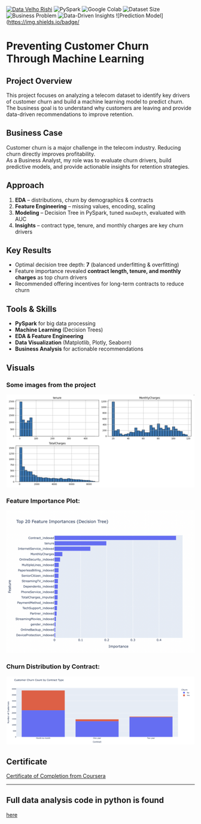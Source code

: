 [![Data Velho Rishi](https://img.shields.io/badge/Data%20Velho-Rishi-blueviolet)](https://rishi-analytics.github.io/)
![PySpark](https://img.shields.io/badge/Big%20Data-PySpark-orange)
![Google Colab](https://img.shields.io/badge/Environment-Google%20Colab-yellow)
![Dataset Size](https://img.shields.io/badge/Rows-7043-blue)
![Business Problem](https://img.shields.io/badge/Business-Problem-red)
![Data-Driven Insights](https://img.shields.io/badge/Data-Driven%20Insights-green)
![Prediction Model](https://img.shields.io/badge/

# Preventing Customer Churn Through Machine Learning

## Project Overview  
This project focuses on analyzing a telecom dataset to identify key drivers of customer churn and build a machine learning model to predict churn.  
The business goal is to understand why customers are leaving and provide data-driven recommendations to improve retention.  

## Business Case  
Customer churn is a major challenge in the telecom industry. Reducing churn directly improves profitability.  
As a Business Analyst, my role was to evaluate churn drivers, build predictive models, and provide actionable insights for retention strategies.  

## Approach  
1. **EDA** – distributions, churn by demographics & contracts  
2. **Feature Engineering** – missing values, encoding, scaling  
3. **Modeling** – Decision Tree in PySpark, tuned `maxDepth`, evaluated with AUC  
4. **Insights** – contract type, tenure, and monthly charges are key churn drivers 

## Key Results  
- Optimal decision tree depth: **7** (balanced underfitting & overfitting)  
- Feature importance revealed **contract length, tenure, and monthly charges** as top churn drivers  
- Recommended offering incentives for long-term contracts to reduce churn  

## Tools & Skills  
- **PySpark** for big data processing  
- **Machine Learning** (Decision Trees)  
- **EDA & Feature Engineering**  
- **Data Visualization** (Matplotlib, Plotly, Seaborn)  
- **Business Analysis** for actionable recommendations  

## Visuals  
### Some images from the project

<img id="picture1" src="course_images/GRAPH.png" alt="alt text" width="600"/>

### Feature Importance Plot:

<img id="picture2" src="course_images/Top 20 Feature Importances (Decision Tree).png" alt="alt text" width="600"/>

### Churn Distribution by Contract: 

<img id="picture2" src="course_images/Customer Churn Count by Contract Type.png" alt="alt text" width="600"/>

## Certificate

[Certificate of Completion from Coursera](https://coursera.org/share/e0d6590f1bed54ef018b33be3777bd14)

---

## Full data analysis code in python is found 
[here](https://github.com/rishi-analytics/Machine-Learning-With-PySpark/blob/main/Machine_Learning_With_PySpark.ipynb)


